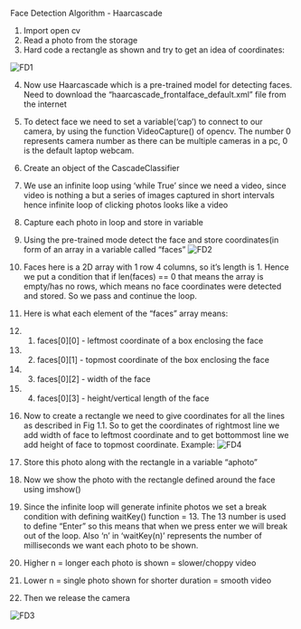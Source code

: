 Face Detection Algorithm - Haarcascade

1. Import open cv
2. Read a photo from the storage
3. Hard code a rectangle as shown and try to get an idea of coordinates:

![FD1](https://user-images.githubusercontent.com/27321748/121680263-f65c7a80-cad6-11eb-9a7c-e6525c7a6741.jpg)


4. Now use Haarcascade which is a pre-trained model for detecting faces. Need to download the 	“haarcascade_frontalface_default.xml” file from the internet
5. To detect face we need to set a variable(‘cap’) to connect to our camera, by using the function VideoCapture() of opencv. The number 0 represents camera number as there can be multiple cameras in a pc, 0 is the default laptop webcam.
6. Create an object of the CascadeClassifier
7. We use an infinite loop using ‘while True’ since we need a video, since video is nothing a but a series of images captured in short intervals hence infinite loop of clicking photos looks like a video
8. Capture each photo in loop and store in variable
9. Using the pre-trained mode detect the face and store coordinates(in form of an array in a variable called “faces”
![FD2](https://user-images.githubusercontent.com/27321748/121680576-58b57b00-cad7-11eb-864c-6daebc60fcd2.jpg)

10. Faces here is a 2D array with 1 row 4 columns, so it’s length is 1. Hence we put a condition that if len(faces) == 0 that means the array is empty/has no rows, which means no face coordinates were detected and stored. So we pass and continue the loop.
11. Here is what each element of the “faces” array means:
11. 1. faces[0][0] - leftmost coordinate of a box enclosing the face
11. 2. faces[0][1] - topmost coordinate of the box enclosing the face
11. 3. faces[0][2] - width of the face
11. 4. faces[0][3] - height/vertical length of the face
12. Now to create a rectangle we need to give coordinates for all the lines as described in Fig 1.1. So to get the coordinates of rightmost line we add width of face to leftmost coordinate and to get bottommost line we add height of face to topmost coordinate.
Example:
![FD4](https://user-images.githubusercontent.com/27321748/121680728-84386580-cad7-11eb-8f48-b6d7d0fcc881.jpg)

13. Store this photo along with the rectangle in a variable “aphoto”
14. Now we show the photo with the rectangle defined around the face using imshow()
15. Since the infinite loop will generate infinite photos we set a break condition with defining waitKey() function = 13. The 13 number is used to define “Enter” so this means that when we press enter we will break out of the loop. Also ‘n’ in ‘waitKey(n)’ represents the number of milliseconds we want each photo to be shown. 
  1. Higher n = longer each photo is shown = slower/choppy video
  2. Lower n = single photo shown for shorter duration = smooth video
16. Then we release the camera
  
![FD3](https://user-images.githubusercontent.com/27321748/121680686-77b40d00-cad7-11eb-9c18-434eddbc8d56.jpg)

